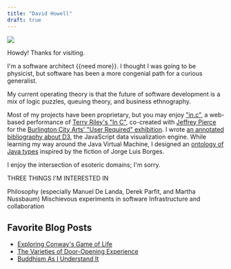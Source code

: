 ```yaml
---
title: "David Howell"
draft: true
---
```


![](/img/portrait.jpg)

Howdy! Thanks for visiting.

I'm a software architect {{need more}}. I thought I was going to be physicist, but software has been a more congenial path for a curious generalist.

My current operating theory is that the future of software development is a mix of logic puzzles, queuing theory, and business ethnography.

Most of my projects have been proprietary, but you may enjoy ["in.c"][inc], a web-based performance of [Terry Riley's "In C"][riley], co-created with [Jeffrey Pierce][pierce] for the [Burlington City Arts' "User Required" exhibition][bca]. I wrote [an annotated bibliography about D3][d3], the JavaScript data visualization engine. While learning my way around the Java Virtual Machine, I designed an [ontology of Java types][borges] inspired by the fiction of Jorge Luis Borges.

I enjoy the intersection of esoteric domains; I'm sorry.

THREE THINGS I'M INTERESTED IN

Philosophy (especially Manuel De Landa, Derek Parfit, and Martha Nussbaum)
Mischievous experiments in software
Infrastructure and collaboration 

[d3]: https://www.howell.io/bibliography/d3 
[inc]: http://pixel-to-noise.github.io/in.c/
[riley]: https://en.wikipedia.org/wiki/In_C
[pierce]: https://jeffreypierce.net
[bca]: http://www.burlingtoncityarts.org/Exhibition/user-required
[borges]: https://github.com/dehowell/ontology/blob/master/README.md

## Favorite Blog Posts

- [Exploring Conway's Game of Life](https://www.howell.io/2016/07/08/exploring-conways-game-of-life/)
- [The Varieties of Door-Opening Experience](https://www.howell.io/2016/04/12/the-varieties-of-door-opening-experience/)
- [Buddhism As I Understand It](https://www.howell.io/2016/02/10/buddhism-as-i-understand-it/)
